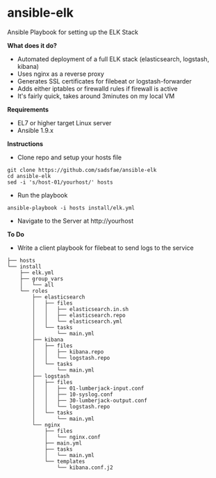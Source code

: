 ansible-elk
===========
Ansible Playbook for setting up the ELK Stack

**What does it do?**
   - Automated deployment of a full ELK stack (elasticsearch, logstash, kibana)
   - Uses nginx as a reverse proxy
   - Generates SSL certificates for filebeat or logstash-forwarder
   - Adds either iptables or firewalld rules if firewall is active
   - It's fairly quick, takes around 3minutes on my local VM
 
**Requirements**
   - EL7 or higher target Linux server
   - Ansible 1.9.x

**Instructions**
   - Clone repo and setup your hosts file
```
git clone https://github.com/sadsfae/ansible-elk
cd ansible-elk
sed -i 's/host-01/yourhost/' hosts
```
   - Run the playbook
```
ansible-playbook -i hosts install/elk.yml
```
   - Navigate to the Server at http://yourhost

**To Do**
   - Write a client playbook for filebeat to send logs to the service

```
├── hosts
└── install
    ├── elk.yml
    ├── group_vars
    │   └── all
    └── roles
        ├── elasticsearch
        │   ├── files
        │   │   ├── elasticsearch.in.sh
        │   │   ├── elasticsearch.repo
        │   │   └── elasticsearch.yml
        │   └── tasks
        │       └── main.yml
        ├── kibana
        │   ├── files
        │   │   ├── kibana.repo
        │   │   └── logstash.repo
        │   └── tasks
        │       └── main.yml
        ├── logstash
        │   ├── files
        │   │   ├── 01-lumberjack-input.conf
        │   │   ├── 10-syslog.conf
        │   │   ├── 30-lumberjack-output.conf
        │   │   └── logstash.repo
        │   └── tasks
        │       └── main.yml
        └── nginx
            ├── files
            │   └── nginx.conf
            ├── main.yml
            ├── tasks
            │   └── main.yml
            └── templates
                └── kibana.conf.j2
```
